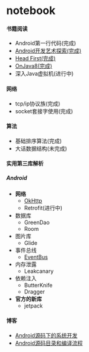 # notebook
#### 书籍阅读

- Android第一行代码(完成)
- [Android开发艺术探索(完成)](Android开发艺术探索.md)
- [Head First(完成)](HeadFirst.md)
- [OnJava8(完成)](https://lingcoder.github.io/OnJava8/#/)
- 深入Java虚拟机(进行中)
#### 网络
- tcp/ip协议族(完成)
- socket套接字使用(完成)
#### 算法
- 基础排序算法(完成)
- 大话数据结构(未完成)
#### 实用第三库解析
##### Android
- **网络**
    - [OkHttp](okhttp_3.14.x.md)
    - Retrofit(进行中)
- 数据库
    - GreenDao  
    - Room  
- 图片库
    - Glide
- 事件总线
    - [EventBus](EventBus3.0.md)
- 内存泄露
    - Leakcanary
-  依赖注入
    - ButterKnife
    - Dragger
- **官方的新库**
    - jetpack 
#### 博客
- [Android源码下的系统开发](https://www.jianshu.com/p/85557c7b7653)
- [Android源码目录和编译流程](https://www.jianshu.com/p/d6e752636ba3)
